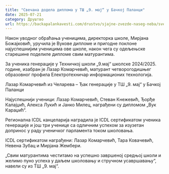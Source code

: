 ```yaml
---
title: "Свечана додела диплома у ТШ „9. мај“ у Бачкој Паланци"
date: 2025-07-21
category: Друштво
url: https://backapalankavesti.com/drustvo/sjajne-zvezde-naseg-neba/svecana-dodela-diploma-u-ts-9-maj-u-backoj-palanci/
---
```


Након уводног обраћања ученицима, директорка школе, Мирјана Божајковић, уручила је Вукове дипломе и пригодне поклоне најуспешнијим ученицима ове школе, након чега су одељењске старешине поделиле дипломе свим матурантима.

За ученика генерације у Техничкој школи „9.мај“ школске 2024/2025. године, изабран је Лазар Комарчевић, матурант четворогодишњег образовног профила Електротехничар информационих технологија.

Лазар Комарчевић из Челарева – Ђак генерације у ТШ „9. мај“ у Бачкој Паланци

Најуспешнији ученици: Лазар Комарчевић, Стеван Кнежевић, Ђорђе Калајџић, Алекса Лукић и Јанко Милец, награђени су дипломом „Вук Караџић“.

Регионална ICDL канцеларија наградила је ICDL сертификатом ученика генерације и још три ученице са одличним успехом за изузетан допринос у раду ученичког парламента током школовања.

ICDL сертификатом награђени: Лазар Комарчевић, Тара Ковачевић, Невена Зубац и Мирјана Жембери.

„Свим матурантима честитамо на успешно завршеној средњој школи и желимо пуно успеха у даљем школовању и стручном усавршавању“, навели су из ТШ „9. мај“.
